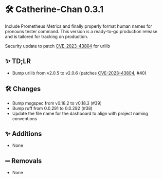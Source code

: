 # 🛠️ Catherine-Chan 0.3.1

Include Prometheus Metrics and finally properly format human names for pronouns tester command. This version is a ready-to-go production release and is tailored for tracking on production.

Security update to patch [CVE-2023-43804](https://github.com/advisories/GHSA-v845-jxx5-vc9f) for urllib

## ✨ TD;LR

- Bump urllib from v2.0.5 to v2.0.6 (patches [CVE-2023-43804](https://github.com/advisories/GHSA-v845-jxx5-vc9f), #40)

## 🛠️ Changes

- Bump msgspec from v0.18.2 to v0.18.3 (#39)
- Bump ruff from 0.0.291 to 0.0.292 (#38)
- Update the file name for the dashboard to align with project naming conventions

## ✨ Additions

- None

## ➖ Removals

- None
